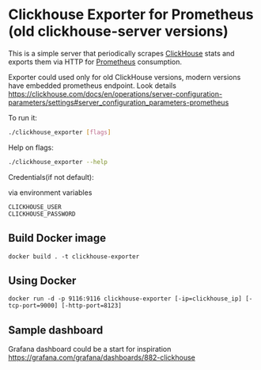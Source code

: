 # Clickhouse Exporter for Prometheus (old clickhouse-server versions)

This is a simple server that periodically scrapes [ClickHouse](https://clickhouse.com/) stats and exports them via HTTP for [Prometheus](https://prometheus.io/)
consumption.

Exporter could used only for old ClickHouse versions, modern versions have embedded prometheus endpoint.
Look details https://clickhouse.com/docs/en/operations/server-configuration-parameters/settings#server_configuration_parameters-prometheus

To run it:

```bash
./clickhouse_exporter [flags]
```

Help on flags:
```bash
./clickhouse_exporter --help
```

Credentials(if not default):

via environment variables
```
CLICKHOUSE_USER
CLICKHOUSE_PASSWORD
```

## Build Docker image
```
docker build . -t clickhouse-exporter
```

## Using Docker

```
docker run -d -p 9116:9116 clickhouse-exporter [-ip=clickhouse_ip] [-tcp-port=9000] [-http-port=8123]
```
## Sample dashboard
Grafana dashboard could be a start for inspiration https://grafana.com/grafana/dashboards/882-clickhouse
